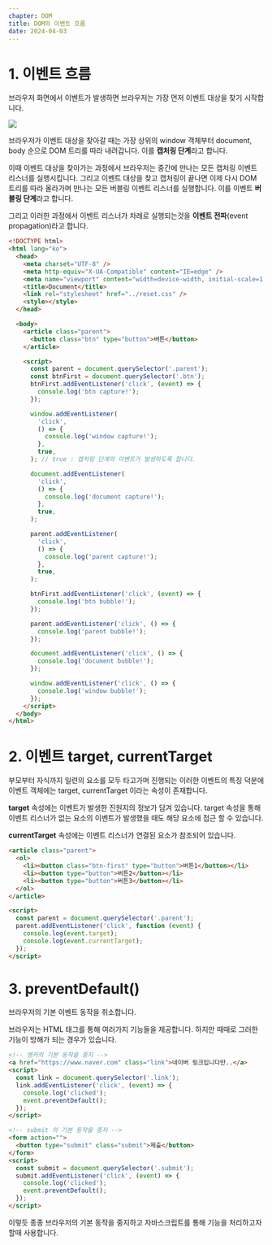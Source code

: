 ```yaml
---
chapter: DOM
title: DOM의 이벤트 흐름
date: 2024-04-03
---
```


# 1. 이벤트 흐름

브라우저 화면에서 이벤트가 발생하면 브라우저는 가장 먼저 이벤트 대상을 찾기 시작합니다.

![](/images/basecamp-javascript/chapter08/03-1.png)

브라우저가 이벤트 대상을 찾아갈 때는 가장 상위의 window 객체부터 document, body 순으로 DOM 트리를 따라 내려갑니다. 이를 **캡처링 단계**라고 합니다.

이때 이벤트 대상을 찾아가는 과정에서 브라우저는 중간에 만나는 모든 캡처링 이벤트 리스너를 실행시킵니다. 그리고 이벤트 대상을 찾고 캡처링이 끝나면 이제 다시 DOM 트리를 따라 올라가며 만나는 모든 버블링 이벤트 리스너를 실행합니다. 이를 이벤트 **버블링 단계**라고 합니다.

그리고 이러한 과정에서 이벤트 리스너가 차례로 실행되는것을 **이벤트 전파**(event propagation)라고 합니다.

```html
<!DOCTYPE html>
<html lang="ko">
  <head>
    <meta charset="UTF-8" />
    <meta http-equiv="X-UA-Compatible" content="IE=edge" />
    <meta name="viewport" content="width=device-width, initial-scale=1.0" />
    <title>Document</title>
    <link rel="stylesheet" href="../reset.css" />
    <style></style>
  </head>

  <body>
    <article class="parent">
      <button class="btn" type="button">버튼</button>
    </article>

    <script>
      const parent = document.querySelector('.parent');
      const btnFirst = document.querySelector('.btn');
      btnFirst.addEventListener('click', (event) => {
        console.log('btn capture!');
      });

      window.addEventListener(
        'click',
        () => {
          console.log('window capture!');
        },
        true,
      ); // true : 캡처링 단계의 이벤트가 발생하도록 합니다.

      document.addEventListener(
        'click',
        () => {
          console.log('document capture!');
        },
        true,
      );

      parent.addEventListener(
        'click',
        () => {
          console.log('parent capture!');
        },
        true,
      );

      btnFirst.addEventListener('click', (event) => {
        console.log('btn bubble!');
      });

      parent.addEventListener('click', () => {
        console.log('parent bubble!');
      });

      document.addEventListener('click', () => {
        console.log('document bubble!');
      });

      window.addEventListener('click', () => {
        console.log('window bubble!');
      });
    </script>
  </body>
</html>
```

# 2. 이벤트 target, currentTarget

부모부터 자식까지 일련의 요소를 모두 타고가며 진행되는 이러한 이벤트의 특징 덕분에 이벤트 객체에는 target, currentTarget 이라는 속성이 존재합니다.

**target** 속성에는 이벤트가 발생한 진원지의 정보가 담겨 있습니다. target 속성을 통해 이벤트 리스너가 없는 요소의 이벤트가 발생했을 때도 해당 요소에 접근 할 수 있습니다.

**currentTarget** 속성에는 이벤트 리스너가 연결된 요소가 참조되어 있습니다.

```html
<article class="parent">
  <ol>
    <li><button class="btn-first" type="button">버튼1</button></li>
    <li><button type="button">버튼2</button></li>
    <li><button type="button">버튼3</button></li>
  </ol>
</article>

<script>
  const parent = document.querySelector('.parent');
  parent.addEventListener('click', function (event) {
    console.log(event.target);
    console.log(event.currentTarget);
  });
</script>
```

# 3. preventDefault()

브라우저의 기본 이벤트 동작을 취소합니다.

브라우저는 HTML 태그를 통해 여러가지 기능들을 제공합니다. 하지만 때때로 그러한 기능이 방해가 되는 경우가 있습니다.

```html
<!-- 앵커의 기본 동작을 중지 -->
<a href="https://www.naver.com" class="link">네이버 링크입니다만..</a>
<script>
  const link = document.querySelector('.link');
  link.addEventListener('click', (event) => {
    console.log('clicked');
    event.preventDefault();
  });
</script>

<!-- submit 의 기본 동작을 중지 -->
<form action="">
  <button type="submit" class="submit">제출</button>
</form>
<script>
  const submit = document.querySelector('.submit');
  submit.addEventListener('click', (event) => {
    console.log('clicked');
    event.preventDefault();
  });
</script>
```

이렇듯 종종 브라우저의 기본 동작을 중지하고 자바스크립트를 통해 기능을 처리하고자 할때 사용합니다.
